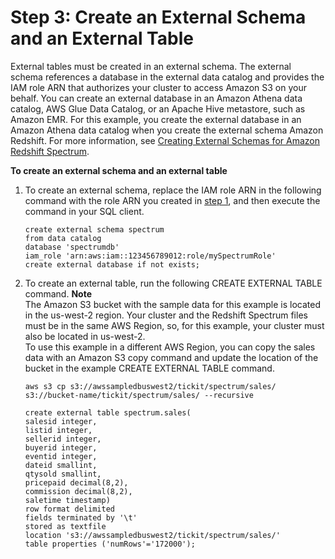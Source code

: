 # Step 3: Create an External Schema and an External Table<a name="c-getting-started-using-spectrum-create-external-table"></a>

External tables must be created in an external schema\. The external schema references a database in the external data catalog and provides the IAM role ARN that authorizes your cluster to access Amazon S3 on your behalf\. You can create an external database in an Amazon Athena data catalog, AWS Glue Data Catalog, or an Apache Hive metastore, such as Amazon EMR\. For this example, you create the external database in an Amazon Athena data catalog when you create the external schema Amazon Redshift\. For more information, see [Creating External Schemas for Amazon Redshift Spectrum](c-spectrum-external-schemas.md)\. <a name="spectrum-get-started-create-external-table"></a>

**To create an external schema and an external table**

1. To create an external schema, replace the IAM role ARN in the following command with the role ARN you created in [step 1](c-getting-started-using-spectrum-create-role.md), and then execute the command in your SQL client\.

   ```
   create external schema spectrum 
   from data catalog 
   database 'spectrumdb' 
   iam_role 'arn:aws:iam::123456789012:role/mySpectrumRole'
   create external database if not exists;
   ```

1. To create an external table, run the following CREATE EXTERNAL TABLE command\.
**Note**  
The Amazon S3 bucket with the sample data for this example is located in the us\-west\-2 region\. Your cluster and the Redshift Spectrum files must be in the same AWS Region, so, for this example, your cluster must also be located in us\-west\-2\.  
To use this example in a different AWS Region, you can copy the sales data with an Amazon S3 copy command and update the location of the bucket in the example CREATE EXTERNAL TABLE command\.  

   ```
   aws s3 cp s3://awssampledbuswest2/tickit/spectrum/sales/ s3://bucket-name/tickit/spectrum/sales/ --recursive 
   ```

   ```
   create external table spectrum.sales(
   salesid integer,
   listid integer,
   sellerid integer,
   buyerid integer,
   eventid integer,
   dateid smallint,
   qtysold smallint,
   pricepaid decimal(8,2),
   commission decimal(8,2),
   saletime timestamp)
   row format delimited
   fields terminated by '\t'
   stored as textfile
   location 's3://awssampledbuswest2/tickit/spectrum/sales/'
   table properties ('numRows'='172000');
   ```